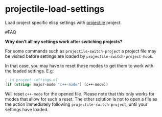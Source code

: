 projectile-load-settings
========================
Load project specific elisp settings with [projectile](https://github.com/bbatsov/projectile) project.

#FAQ

**Why don't all my settings work after switching projects?**

For some commands such as ```projectile-switch-project``` a project file 
may be visited before settings are loaded by ```projectile-switch-project-hook```.

In that case, you may have to reset those modes to get them to work with the loaded settings. E.g:

```lisp
; in project-settings.el
(if (string= major-mode "c++-mode") (c++-mode)) 
```

Will reset ```c++-mode``` for the opened file. Please note that this only works for modes that allow for such a reset. The other solution is not to open a file as the action immediately following ```projectile-switch-project```, until your settings have loaded.
